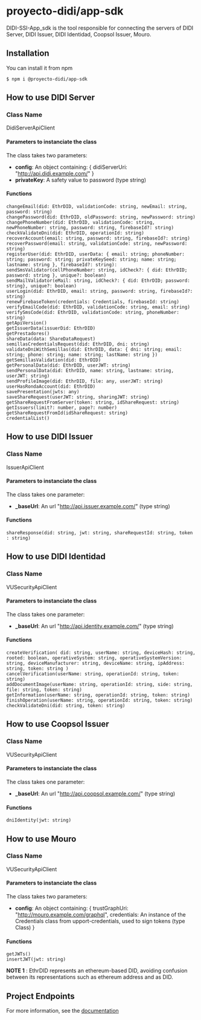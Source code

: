 # proyecto-didi/app-sdk

DIDI-SSI-App_sdk is the tool responsible for connecting the servers of DIDI Server, DIDI Issuer, DIDI Identidad, Coopsol Issuer, Mouro.

## Installation

You can install it from npm

`$ npm i @proyecto-didi/app-sdk`

## How to use DIDI Server
### Class Name
DidiServerApiClient
#### Parameters to instanciate the class
The class takes two parameters:
* **config**: An object containing: { didiServerUri: "http://api.didi.example.com/" }
* **privateKey**:  A safety value to password (type string)
#### Functions
```
changeEmail(did: EthrDID, validationCode: string, newEmail: string, password: string)
changePassword(did: EthrDID, oldPassword: string, newPassword: string)
changePhoneNumber(did: EthrDID, validationCode: string, newPhoneNumber: string, password: string, firebaseId?: string)
checkValidateDni(did: EthrDID, operationId: string)
recoverAccount(email: string, password: string, firebaseId?: string)
recoverPassword(email: string, validationCode: string, newPassword: string)
registerUser(did: EthrDID, userData: { email: string; phoneNumber: string; password: string; privateKeySeed: string; name: string; lastname: string }, firebaseId?: string):
sendSmsValidator(cellPhoneNumber: string, idCheck?: { did: EthrDID; password: string }, unique?: boolean)
sendMailValidator(eMail: string, idCheck?: { did: EthrDID; password: string}, unique?: boolean)
userLogin(did: EthrDID, email: string, password: string, firebaseId?: string)
renewFirebaseToken(credentials: Credentials, firebaseId: string)
verifyEmailCode(did: EthrDID, validationCode: string, email: string)
verifySmsCode(did: EthrDID, validationCode: string, phoneNumber: string)
getApiVersion()
getIssuerData(issuerDid: EthrDID)
getPrestadores()
shareData(data: ShareDataRequest)
semillasCredentialsRequest(did: EthrDID, dni: string)
validateDniWithSemillas(did: EthrDID, data: { dni: string; email: string; phone: string; name: string; lastName: string })
getSemillasValidation(did: EthrDID)
getPersonalData(did: EthrDID, userJWT: string)
sendPersonalData(did: EthrDID, name: string, lastname: string, userJWT: string)
sendProfileImage(did: EthrDID, file: any, userJWT: string)
userHasRondaAccount(did: EthrDID)
savePresentation(jwts: any)
saveShareRequest(userJWT: string, sharingJWT: string)
getShareRequestFromServer(token: string, idShareRequest: string)
getIssuers(limit?: number, page?: number)
getShareRequestFromId(idShareRequest: string)
credentialList()
```

## How to use DIDI Issuer
### Class Name
IssuerApiClient
#### Parameters to instanciate the class
The class takes one parameter:
* **_baseUrl**: An url  "http://api.issuer.example.com/" (type string)
#### Functions 
```
shareResponse(did: string, jwt: string, shareRequestId: string, token : string)
```
## How to use DIDI Identidad
### Class Name
VUSecurityApiClient
#### Parameters to instanciate the class
The class takes one parameter:
* **_baseUrl**: An url  "http://api.identity.example.com/" (type string)
#### Functions 
```
createVerification( did: string, userName: string, deviceHash: string, rooted: boolean, operativeSystem: string, operativeSystemVersion: string, deviceManufacturer: string, deviceName: string, ipAddress: string, token: string )
cancelVerification(userName: string, operationId: string, token: string)
addDocumentImage(userName: string, operationId: string, side: string, file: string, token: string)
getInformation(userName: string, operationId: string, token: string)
finishOperation(userName: string, operationId: string, token: string)
checkValidateDni(did: string, token: string)
```
## How to use Coopsol Issuer
### Class Name
VUSecurityApiClient
#### Parameters to instanciate the class
The class takes one parameter:
* **_baseUrl**: An url  "http://api.coopsol.example.com/" (type string)
#### Functions
```
dniIdentity(jwt: string)
```
## How to use Mouro
### Class Name
VUSecurityApiClient
#### Parameters to instanciate the class
The class takes two parameters:
* **config**: An object containing: { trustGraphUri: "http://mouro.example.com/graphql", credentials: An instance of the Credentials class from upport-credentials, used to sign tokens (type Class) }
#### Functions
``` 
getJWTs()
insertJWT(jwt: string)
```

**NOTE 1** : EthrDID represents an ethereum-based DID, avoiding confusion between its representations such as ethereum address and as DID.

## Project Endpoints
For more information, see the [documentation](https://docs.didi.org.ar/docs/aidi/aidi-descripcion)